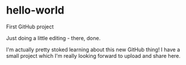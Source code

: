 # hello-world
First GitHub project

Just doing a little editing - there, done.

I'm actually pretty stoked learning about this new GitHub thing! I have a small project which I'm really looking forward to upload and share here.

